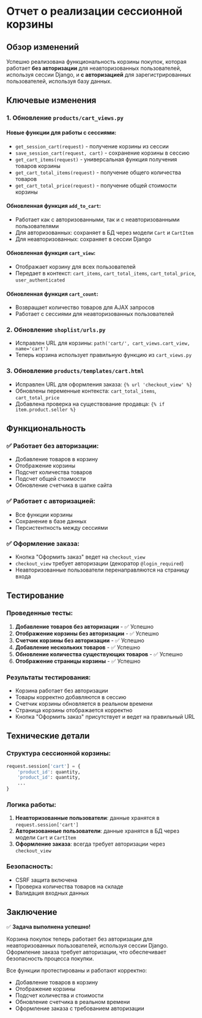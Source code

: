 # Отчет о реализации сессионной корзины

## Обзор изменений

Успешно реализована функциональность корзины покупок, которая работает **без авторизации** для неавторизованных пользователей, используя сессии Django, и **с авторизацией** для зарегистрированных пользователей, используя базу данных.

## Ключевые изменения

### 1. Обновление `products/cart_views.py`

#### Новые функции для работы с сессиями:
- `get_session_cart(request)` - получение корзины из сессии
- `save_session_cart(request, cart)` - сохранение корзины в сессию
- `get_cart_items(request)` - универсальная функция получения товаров корзины
- `get_cart_total_items(request)` - получение общего количества товаров
- `get_cart_total_price(request)` - получение общей стоимости корзины

#### Обновленная функция `add_to_cart`:
- Работает как с авторизованными, так и с неавторизованными пользователями
- Для авторизованных: сохраняет в БД через модели `Cart` и `CartItem`
- Для неавторизованных: сохраняет в сессии Django

#### Обновленная функция `cart_view`:
- Отображает корзину для всех пользователей
- Передает в контекст: `cart_items`, `cart_total_items`, `cart_total_price`, `user_authenticated`

#### Обновленная функция `cart_count`:
- Возвращает количество товаров для AJAX запросов
- Работает с сессиями для неавторизованных пользователей

### 2. Обновление `shoplist/urls.py`

- Исправлен URL для корзины: `path('cart/', cart_views.cart_view, name='cart')`
- Теперь корзина использует правильную функцию из `cart_views.py`

### 3. Обновление `products/templates/cart.html`

- Исправлен URL для оформления заказа: `{% url 'checkout_view' %}`
- Обновлены переменные контекста: `cart_total_items`, `cart_total_price`
- Добавлена проверка на существование продавца: `{% if item.product.seller %}`

## Функциональность

### ✅ Работает без авторизации:
- Добавление товаров в корзину
- Отображение корзины
- Подсчет количества товаров
- Подсчет общей стоимости
- Обновление счетчика в шапке сайта

### ✅ Работает с авторизацией:
- Все функции корзины
- Сохранение в базе данных
- Персистентность между сессиями

### ✅ Оформление заказа:
- Кнопка "Оформить заказ" ведет на `checkout_view`
- `checkout_view` требует авторизации (декоратор `@login_required`)
- Неавторизованные пользователи перенаправляются на страницу входа

## Тестирование

### Проведенные тесты:
1. **Добавление товаров без авторизации** - ✅ Успешно
2. **Отображение корзины без авторизации** - ✅ Успешно  
3. **Счетчик корзины без авторизации** - ✅ Успешно
4. **Добавление нескольких товаров** - ✅ Успешно
5. **Обновление количества существующих товаров** - ✅ Успешно
6. **Отображение страницы корзины** - ✅ Успешно

### Результаты тестирования:
- Корзина работает без авторизации
- Товары корректно добавляются в сессию
- Счетчик корзины обновляется в реальном времени
- Страница корзины отображается корректно
- Кнопка "Оформить заказ" присутствует и ведет на правильный URL

## Технические детали

### Структура сессионной корзины:
```python
request.session['cart'] = {
    'product_id': quantity,
    'product_id': quantity,
    ...
}
```

### Логика работы:
1. **Неавторизованные пользователи**: данные хранятся в `request.session['cart']`
2. **Авторизованные пользователи**: данные хранятся в БД через модели `Cart` и `CartItem`
3. **Оформление заказа**: всегда требует авторизации через `checkout_view`

### Безопасность:
- CSRF защита включена
- Проверка количества товаров на складе
- Валидация входных данных

## Заключение

✅ **Задача выполнена успешно!**

Корзина покупок теперь работает без авторизации для неавторизованных пользователей, используя сессии Django. Оформление заказа требует авторизации, что обеспечивает безопасность процесса покупки.

Все функции протестированы и работают корректно:
- Добавление товаров в корзину
- Отображение корзины
- Подсчет количества и стоимости
- Обновление счетчика в реальном времени
- Оформление заказа с требованием авторизации



